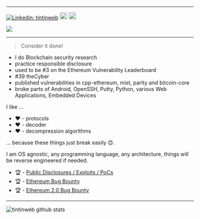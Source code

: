 ____
[![Linkedin: tintinweb](https://img.shields.io/badge/-tintinweb-blue?style=flat-square&logo=Linkedin&logoColor=white&link=https://www.linkedin.com/in/martin-ortner-bb40a9126/)](https://www.linkedin.com/in/martin-ortner-bb40a9126/) [<img height="20px" src="https://cdn.svgporn.com/logos/visual-studio-code.svg">](https://marketplace.visualstudio.com/publishers/tintinweb) [<img height="20px" src="https://telegram.org/img/t_logo.svg">](https://t.me/tintinweb)



![](https://media1.giphy.com/media/ieaUdBJJC19uw/200.webp?cid=ecf05e47cmnjal9q24yrgifjx1aumi0wk7c4vomqzfqjq2by&rid=200.webp)
____

> Consider it done!

- I do Blockchain security research
- practice responsible disclosure
- used to be #3 on the Ethereum Vulnerability Leaderboard
- #39 theCyber
- published vulnerabilities in cpp-ethereum, mist, parity and bitcoin-core 
- broke parts of Android, OpenSSH, Putty, Python, various Web Applications, Embedded Devices

I like ...

- ❤️ - protocols
- ❤️ - decoder
- ❤️ - decompression algorithms

... because these things just break easily 😊.

I am OS agnostic, any programming language, any architecture, things will be reverse engineered if needed.


- 🏆 - [Public Disclosures / Exploits / PoCs](https://github.com/tintinweb/pub)
- 🏆 - [Ethereum Bug Bounty](https://bounty.ethereum.org/)
- 🏆 - [Ethereum 2.0 Bug Bounty](http://eth2bounty.ethereum.org/)

____

![tintinweb github stats](https://github-readme-stats.vercel.app/api?username=tintinweb&hide=["issues"]&show_icons=true)

